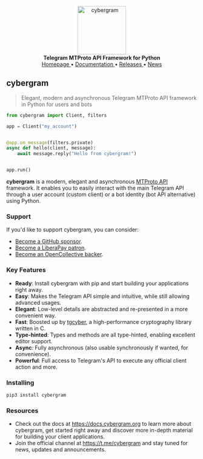 <p align="center">
    <a href="https://github.com/rizaldevs/cybergram">
        <img src="https://docs.cybergram.org/_static/cybergram.png" alt="cybergram" width="128">
    </a>
    <br>
    <b>Telegram MTProto API Framework for Python</b>
    <br>
    <a href="https://cybergram.org">
        Homepage
    </a>
    •
    <a href="https://docs.cybergram.org">
        Documentation
    </a>
    •
    <a href="https://docs.cybergram.org/releases">
        Releases
    </a>
    •
    <a href="https://t.me/cybergram">
        News
    </a>
</p>

## cybergram

> Elegant, modern and asynchronous Telegram MTProto API framework in Python for users and bots

``` python
from cybergram import Client, filters

app = Client("my_account")


@app.on_message(filters.private)
async def hello(client, message):
    await message.reply("Hello from cybergram!")


app.run()
```

**cybergram** is a modern, elegant and asynchronous [MTProto API](https://docs.cybergram.org/topics/mtproto-vs-botapi)
framework. It enables you to easily interact with the main Telegram API through a user account (custom client) or a bot
identity (bot API alternative) using Python.

### Support

If you'd like to support cybergram, you can consider:

- [Become a GitHub sponsor](https://github.com/sponsors/rizaldevs).
- [Become a LiberaPay patron](https://liberapay.com/rizaldevs).
- [Become an OpenCollective backer](https://opencollective.com/cybergram).

### Key Features

- **Ready**: Install cybergram with pip and start building your applications right away.
- **Easy**: Makes the Telegram API simple and intuitive, while still allowing advanced usages.
- **Elegant**: Low-level details are abstracted and re-presented in a more convenient way.
- **Fast**: Boosted up by [tgcyber](https://github.com/rizaldevs/tgcyber), a high-performance cryptography library written in C.  
- **Type-hinted**: Types and methods are all type-hinted, enabling excellent editor support.
- **Async**: Fully asynchronous (also usable synchronously if wanted, for convenience).
- **Powerful**: Full access to Telegram's API to execute any official client action and more.

### Installing

``` bash
pip3 install cybergram
```

### Resources

- Check out the docs at https://docs.cybergram.org to learn more about cybergram, get started right
away and discover more in-depth material for building your client applications.
- Join the official channel at https://t.me/cybergram and stay tuned for news, updates and announcements.
